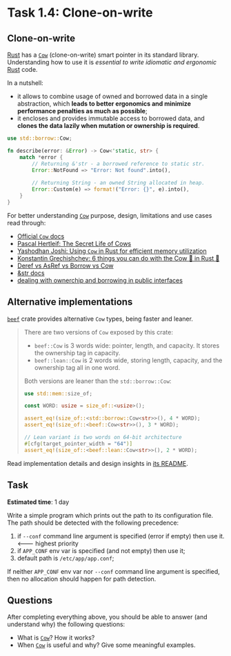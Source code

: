 Task 1.4: Clone-on-write
========================




## Clone-on-write

[Rust] has a [`Cow`] (clone-on-write) smart pointer in its standard library. Understanding how to use it is _essential to write idiomatic and ergonomic_ [Rust] code.

In a nutshell: 
- it allows to combine usage of owned and borrowed data in a single abstraction, which __leads to better ergonomics and minimize performance penalties as much as possible__;
- it encloses and provides immutable access to borrowed data, and __clones the data lazily when mutation or ownership is required__.

```rust
use std::borrow::Cow;

fn describe(error: &Error) -> Cow<'static, str> {
    match *error {
        // Returning &'str - a borrowed reference to static str.
        Error::NotFound => "Error: Not found".into(),
        
        // Returning String - an owned String allocated in heap.
        Error::Custom(e) => format!("Error: {}", e).into(),
    }
}
```

For better understanding [`Cow`] purpose, design, limitations and use cases read through:
- [Official `Cow` docs][`Cow`]
- [Pascal Hertleif: The Secret Life of Cows][1]
- [Yashodhan Joshi: Using `Cow` in Rust for efficient memory utilization][6]
- [Konstantin Grechishchev: 6 things you can do with the Cow 🐄 in Rust 🦀][2]
- [Deref vs AsRef vs Borrow vs Cow][3]
- [&str docs][4]
- [dealing with ownerchip and borrowing in public interfaces][5]


## Alternative implementations

[`beef`] crate provides alternative `Cow` types, being faster and leaner.

> There are two versions of `Cow` exposed by this crate:
>
> - `beef::Cow` is 3 words wide: pointer, length, and capacity. It stores the ownership tag in capacity.
> - `beef::lean::Cow` is 2 words wide, storing length, capacity, and the ownership tag all in one word.
> 
> Both versions are leaner than the `std::borrow::Cow`:
> ```rust
> use std::mem::size_of;
> 
> const WORD: usize = size_of::<usize>();
> 
> assert_eq!(size_of::<std::borrow::Cow<str>>(), 4 * WORD);
> assert_eq!(size_of::<beef::Cow<str>>(), 3 * WORD);
> 
> // Lean variant is two words on 64-bit architecture
> #[cfg(target_pointer_width = "64")]
> assert_eq!(size_of::<beef::lean::Cow<str>>(), 2 * WORD);
> ```

Read implementation details and design insights in [its README][7].




## Task

__Estimated time__: 1 day




Write a simple program which prints out the path to its configuration file. The path should be detected with the following precedence:
1. if `--conf` command line argument is specified (error if empty) then use it.  <--- highest priority
2. if `APP_CONF` env var is specified (and not empty) then use it;
3. default path is `/etc/app/app.conf`;

If neither `APP_CONF` env var nor `--conf` command line argument is specified, then no allocation should happen for path detection.




## Questions

After completing everything above, you should be able to answer (and understand why) the following questions:
- What is [`Cow`]? How it works?
- When [`Cow`] is useful and why? Give some meaningful examples.




[`beef`]: https://docs.rs/beef
[`Cow`]: https://doc.rust-lang.org/std/borrow/enum.Cow.html
[Rust]: https://www.rust-lang.org

[1]: https://deterministic.space/secret-life-of-cows.html
[2]: https://dev.to/kgrech/6-things-you-can-do-with-the-cow-in-rust-4l55
[3]: https://dev.to/zhanghandong/rust-concept-clarification-deref-vs-asref-vs-borrow-vs-cow-13g6
[4]: https://doc.rust-lang.org/std/primitive.str.html
[5]: https://phaazon.net/blog/on-owning-borrowing-pub-interface
[6]: https://blog.logrocket.com/using-cow-rust-efficient-memory-utilization
[7]: https://github.com/maciejhirsz/beef#how-does-it-work
